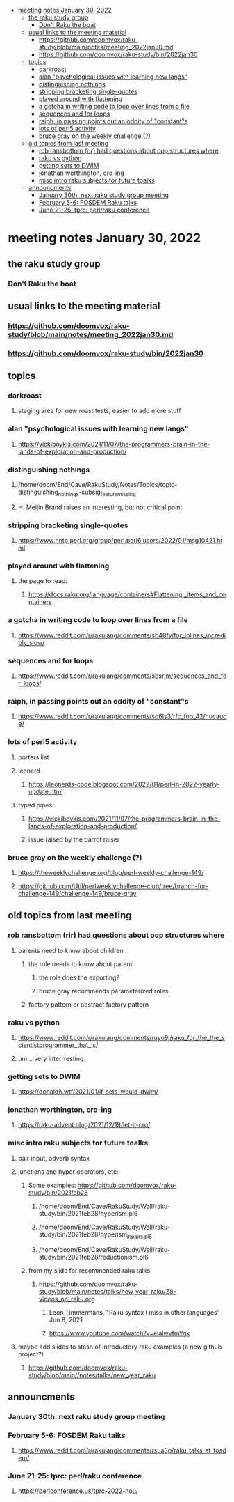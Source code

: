 - [meeting notes January 30, 2022](#orgf631339)
  - [the raku study group](#org58bd1ba)
    - [Don't Raku the boat](#org7fbc78b)
  - [usual links to the meeting material](#orgebe1bb1)
    - [<https://github.com/doomvox/raku-study/blob/main/notes/meeting_2022jan30.md>](#org4a0270e)
    - [<https://github.com/doomvox/raku-study/bin/2022jan30>](#org025f2ed)
  - [topics](#orgd1bfe7a)
    - [darkroast](#org06c2e48)
    - [alan "psychological issues with learning new langs"](#org2762811)
    - [distinguishing nothings](#org41dd1bf)
    - [stripping bracketing single-quotes](#orgb641c0f)
    - [played around with flattening](#orge2d1409)
    - [a gotcha in writing code to loop over lines from a file](#org60e7b84)
    - [sequences and for loops](#orgc2f4e67)
    - [raiph, in passing points out an oddity of "constant"s](#orga320e2b)
    - [lots of perl5 activity](#orgbec3076)
    - [bruce gray on the weekly challenge (?)](#org7993094)
  - [old topics from last meeting](#org0f61904)
    - [rob ransbottom (rir) had questions about oop structures where](#org0c91d33)
    - [raku vs python](#org9aa88a9)
    - [getting sets to DWIM](#orgd3bb769)
    - [jonathan worthington, cro-ing](#orgd38080d)
    - [misc intro raku subjects for future toalks](#orgb36fc26)
  - [announcments](#org3d26867)
    - [January 30th: next raku study group meeting](#orgaf1ee59)
    - [February 5-6: FOSDEM Raku talks](#org1c759fc)
    - [June 21-25: tprc: perl/raku conference](#org169dc68)


<a id="orgf631339"></a>

# meeting notes January 30, 2022


<a id="org58bd1ba"></a>

## the raku study group


<a id="org7fbc78b"></a>

### Don't Raku the boat


<a id="orgebe1bb1"></a>

## usual links to the meeting material


<a id="org4a0270e"></a>

### <https://github.com/doomvox/raku-study/blob/main/notes/meeting_2022jan30.md>


<a id="org025f2ed"></a>

### <https://github.com/doomvox/raku-study/bin/2022jan30>


<a id="orgd1bfe7a"></a>

## topics


<a id="org06c2e48"></a>

### darkroast

1.  staging area for new roast tests, easier to add more stuff


<a id="org2762811"></a>

### alan "psychological issues with learning new langs"

1.  <https://vickiboykis.com/2021/11/07/the-programmers-brain-in-the-lands-of-exploration-and-production/>


<a id="org41dd1bf"></a>

### distinguishing nothings

1.  /home/doom/End/Cave/RakuStudy/Notes/Topics/topic-distinguishing<sub>nothings</sub>-subsig<sub>feature</sub><sub>missing</sub>

2.  H. Meijin Brand raises an interesting, but not critical point


<a id="orgb641c0f"></a>

### stripping bracketing single-quotes

1.  <https://www.nntp.perl.org/group/perl.perl6.users/2022/01/msg10421.html>


<a id="orge2d1409"></a>

### played around with flattening

1.  the page to read:

    1.  <https://docs.raku.org/language/containers#Flattening,_items_and_containers>


<a id="org60e7b84"></a>

### a gotcha in writing code to loop over lines from a file

1.  <https://www.reddit.com/r/rakulang/comments/sb48fy/for_iolines_incredibly_slow/>


<a id="orgc2f4e67"></a>

### sequences and for loops

1.  <https://www.reddit.com/r/rakulang/comments/sbsrjm/sequences_and_for_loops/>


<a id="orga320e2b"></a>

### raiph, in passing points out an oddity of "constant"s

1.  <https://www.reddit.com/r/rakulang/comments/sd6ls3/rfc_foo_42/hucauoe/>


<a id="orgbec3076"></a>

### lots of perl5 activity

1.  porters list

2.  leonerd

    1.  <https://leonerds-code.blogspot.com/2022/01/perl-in-2022-yearly-update.html>

3.  typed pipes

    1.  <https://vickiboykis.com/2021/11/07/the-programmers-brain-in-the-lands-of-exploration-and-production/>
    
    2.  issue raised by the parrot raiser


<a id="org7993094"></a>

### bruce gray on the weekly challenge (?)

1.  <https://theweeklychallenge.org/blog/perl-weekly-challenge-149/>

2.  <https://github.com/Util/perlweeklychallenge-club/tree/branch-for-challenge-149/challenge-149/bruce-gray>


<a id="org0f61904"></a>

## old topics from last meeting


<a id="org0c91d33"></a>

### rob ransbottom (rir) had questions about oop structures where

1.  parents need to know about children

    1.  the role needs to know about parent
    
        1.  the role does the exporting?
        
        2.  bruce gray recommends parameterized roles
    
    2.  factory pattern or abstract factory pattern


<a id="org9aa88a9"></a>

### raku vs python

1.  <https://www.reddit.com/r/rakulang/comments/ruyo9j/raku_for_the_the_scientistprogrammer_that_is/>

2.  um&#x2026; very interrresting.


<a id="orgd3bb769"></a>

### getting sets to DWIM

1.  <https://donaldh.wtf/2021/01/if-sets-would-dwim/>


<a id="orgd38080d"></a>

### jonathan worthington, cro-ing

1.  <https://raku-advent.blog/2021/12/19/let-it-cro/>


<a id="orgb36fc26"></a>

### misc intro raku subjects for future toalks

1.  pair input, adverb syntax

2.  junctions and hyper operators, etc:

    1.  Some examples: <https://github.com/doomvox/raku-study/bin/2021feb28>
    
        1.  /home/doom/End/Cave/RakuStudy/Wall/raku-study/bin/2021feb28/hyperism.pl6
        
        2.  /home/doom/End/Cave/RakuStudy/Wall/raku-study/bin/2021feb28/hyperism<sub>in</sub><sub>pairs.pl6</sub>
        
        3.  /home/doom/End/Cave/RakuStudy/Wall/raku-study/bin/2021feb28/reductionism.pl6
    
    2.  from my slide for recommended raku talks
    
        1.  <https://github.com/doomvox/raku-study/blob/main/notes/talks/new_year_raku/Z8-videos_on_raku.org>
        
            1.  Leon Timmermans, "Raku syntax I miss in other languages', Jun 8, 2021
            
            2.  <https://www.youtube.com/watch?v=elalwvfmYgk>

3.  maybe add slides to stash of introductory raku examples (a new github project?)

    1.  <https://github.com/doomvox/raku-study/blob/main//notes/talks/new_year_raku>


<a id="org3d26867"></a>

## announcments


<a id="orgaf1ee59"></a>

### January 30th: next raku study group meeting


<a id="org1c759fc"></a>

### February 5-6: FOSDEM Raku talks

1.  <https://www.reddit.com/r/rakulang/comments/rsua3p/raku_talks_at_fosdem/>


<a id="org169dc68"></a>

### June 21-25: tprc: perl/raku conference

1.  <https://perlconference.us/tprc-2022-hou/>
